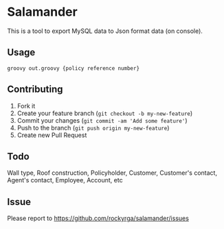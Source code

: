 Salamander
==========

This is a tool to export MySQL data to Json format data (on console).

## Usage
```
groovy out.groovy {policy reference number}
```

## Contributing

1. Fork it
2. Create your feature branch (`git checkout -b my-new-feature`)
3. Commit your changes (`git commit -am 'Add some feature'`)
4. Push to the branch (`git push origin my-new-feature`)
5. Create new Pull Request

## Todo
Wall type,
Roof construction,
Policyholder,
Customer,
Customer's contact,
Agent's contact,
Employee,
Account,
etc

## Issue
Please report to https://github.com/rockyrga/salamander/issues
